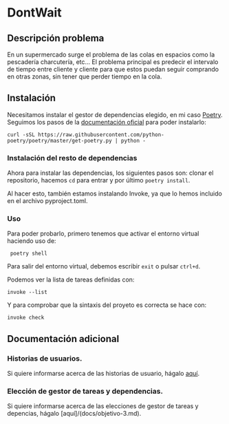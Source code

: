 # DontWait

## Descripción problema
En un supermercado surge el problema de las colas en espacios como la pescadería
charcutería, etc... El problema principal es predecir el intervalo de tiempo
entre cliente y cliente para que estos puedan seguir comprando en otras zonas,
sin tener que perder tiempo en la cola.

## Instalación
Necesitamos instalar el gestor de dependencias elegido, en mi caso [Poetry](docs/objetivo-3.md).
Seguimos los pasos de la [documentación oficial](https://python-poetry.org/docs/#installation) para poder instalarlo:
```shell
curl -sSL https://raw.githubusercontent.com/python-poetry/poetry/master/get-poetry.py | python -
```

### Instalación del resto de dependencias
Ahora para instalar las dependencias, los siguientes pasos son: clonar el repositorio, hacemos `cd` para entrar
y por último `poetry install`.

Al hacer esto, también estamos instalando Invoke, ya que lo hemos incluido en el archivo pyproject.toml.


### Uso
Para poder probarlo, primero tenemos que activar el entorno virtual haciendo uso de:
```shell
 poetry shell
```

Para salir del entorno virtual, debemos escribir `exit` o pulsar `ctrl+d`.

Podemos ver la lista de tareas definidas con:
```shell
invoke --list
```

Y para comprobar que la sintaxis del proyeto es correcta se hace con:
```shell
invoke check
```

## Documentación adicional

### Historias de usuarios.

Si quiere informarse acerca de las historias de usuario, hágalo [aquí](docs/usuarios.md).

### Elección de gestor de tareas y dependencias.
Si quiere informarse acerca de las elecciones de gestor de tareas y depencias, hágalo [aquí]/(docs/objetivo-3.md).
